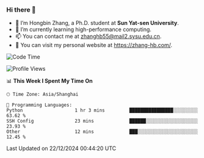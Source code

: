 ### Hi there 👋

- 🔭 I’m Hongbin Zhang, a Ph.D. student at **Sun Yat-sen University**.
- 🌱 I’m currently learning high-performance computing.
- 📫 You can contact me at zhanghb55@mail2.sysu.edu.cn.
- 👀 You can visit my personal website at https://zhang-hb.com/.

<!--START_SECTION:waka-->
![Code Time](http://img.shields.io/badge/Code%20Time-354%20hrs%2036%20mins-blue)

![Profile Views](http://img.shields.io/badge/Profile%20Views-3-blue)

📊 **This Week I Spent My Time On** 

```text
🕑︎ Time Zone: Asia/Shanghai

💬 Programming Languages: 
Python                   1 hr 3 mins         ████████████████░░░░░░░░░   63.62 % 
SSH Config               23 mins             ██████░░░░░░░░░░░░░░░░░░░   23.93 % 
Other                    12 mins             ███░░░░░░░░░░░░░░░░░░░░░░   12.45 % 
```


 Last Updated on 22/12/2024 00:44:20 UTC
<!--END_SECTION:waka-->
